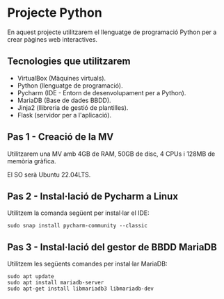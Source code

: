 # Projecte Python

En aquest projecte utilitzarem el llenguatge de programació Python per a crear pàgines web interactives.

## Tecnologies que utilitzarem

- VirtualBox (Màquines virtuals).
- Python (llenguatge de programació).
- Pycharm (IDE - Entorn de desenvolupament per a Python).
- MariaDB (Base de dades BBDD).
- Jinja2 (llibreria de gestió de plantilles).
- Flask (servidor per a l'aplicació).

## Pas 1 - Creació de la MV

Utilitzarem una MV amb 4GB de RAM, 50GB de disc, 4 CPUs i 128MB de memòria gràfica.

El SO serà Ubuntu 22.04LTS.

## Pas 2 - Instal·lació de Pycharm a Linux

Utilitzem la comanda següent per instal·lar el IDE:

```
sudo snap install pycharm-community --classic
```

## Pas 3 - Instal·lació del gestor de BBDD MariaDB

Utilitzem les següents comandes per instal·lar MariaDB:

```
sudo apt update
sudo apt install mariadb-server
sudo apt-get install libmariadb3 libmariadb-dev
```

